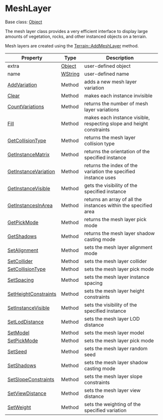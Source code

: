 # MeshLayer

Base class: [Object](Object.md)

The mesh layer class provides a very efficient interface to display large amounts of vegetation, rocks, and other instanced objects on a terrain.

Mesh layers are created using the [Terrain::AddMeshLayer](Terrain_AddMeshLayer.md) method.

| Property | Type | Description |
| --- | --- | --- |
| extra | [Object](Object.md) | user-defined object |
| name | [WString](WString.md) | user-defined name |
| [AddVariation](MeshLayer_AddVariation.md) | Method | adds a new mesh layer variation |
| [Clear](MeshLayer_Clear.md) | Method | makes each instance invisible |
| [CountVariations](Mesh_CountVariations.md) | Method | returns the number of mesh layer variations |
| [Fill](MeshLayer_Fill.md) | Method | makes each instance visible, respecting slope and height constraints |
| [GetCollisionType](MeshLayer_GetCollisionType.md) | Method | returns the mesh layer collision type |
| [GetInstanceMatrix](MeshLayer_GetInstanceMatrix.md) | Method | returns the orientation of the specified instance |
| [GetInstanceVariation](MeshLayer_GetInstanceVariation.md) | Method | returns the index of the variation the specified instance uses |
| [GetInstanceVisible](MeshLayer_GetInstanceVisible.md) | Method | gets the visibility of the specified instance |
| [GetInstancesInArea](MeshLayer_GetInstancesInArea.md) | Method | returns an array of all the instances within the specified area |
| [GetPickMode](MeshLayer_GetPickMode.md) | Method | returns the mesh layer pick mode |
| [GetShadows](MeshLayer_GetShadows.md) | Method | returns the mesh layer shadow casting mode |
| [SetAlignment](MeshLayer_SetAlignment.md) | Method | sets the mesh layer alignment mode |
| [SetCollider](MeshLayer_SetCollider.md) | Method | sets the mesh layer collider |
| [SetCollisionType](MeshLayer_SetCollisionType.md) | Method | sets the mesh layer pick mode |
| [SetSpacing](MeshLayer_SetSpacing.md) | Method | sets the mesh layer instance spacing |
| [SetHeightConstraints](MeshLayer_SetHeightConstraints.md) | Method | sets the mesh layer height constraints |
| [SetInstanceVisible](MeshLayer_SetInstanceVisible.md) | Method | sets the visibility of the specified instance |
| [SetLodDistance](MeshLayer_SetLodDistance.md) | Method | sets the mesh layer LOD distance |
| [SetModel](MeshLayer_SetModel.md) | Method | sets the mesh layer model |
| [SetPickMode](MeshLayer_SetPickMode.md) | Method | sets the mesh layer pick mode |
| [SetSeed](MeshLayer_SetSeed.md) | Method | sets the mesh layer random seed |
| [SetShadows](MeshLayer_SetShadows.md) | Method | sets the mesh layer shadow casting mode |
| [SetSlopeConstraints](MeshLayer_SetSlopeConstraints.md) | Method | sets the mesh layer slope constraints |
| [SetViewDistance](MeshLayer_SetViewDistance.md) | Method | sets the mesh layer view distance |
| [SetWeight](MeshLayer_SetWeight.md) | Method | sets the weighting of the specified variation |
